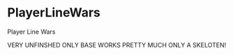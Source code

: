 PlayerLineWars
==============

Player Line Wars


VERY UNFINSHED ONLY BASE WORKS PRETTY MUCH ONLY A SKELOTEN!

